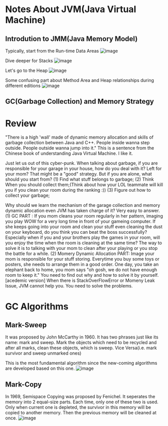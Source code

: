 Notes About JVM(Java Virtual Machine)
=====
Introdution to JMM(Java Memory Model)
-----
Typically, start from the Run-time Data Areas
![image](https://github.com/EhanDuan/Java/blob/main/Img/Java%20JVM%20Run-Time%20Data%20Areas.svg)

Dive deeper for Stacks
![image](https://github.com/EhanDuan/Java/blob/main/Img/Java%20JVM%20Stack.png)

Let's go to the Heap
![image](https://github.com/EhanDuan/Java/blob/main/Img/JVM%20Heap%20(View%20of%20Generation).png)

Some confusing part about Method Area and Heap relationships during different editions
![image](https://github.com/EhanDuan/Java/blob/main/Img/JVM%20Heap%20and%20Method%20Area%20Developing.png)



GC(Garbage Collection) and Memory Strategy
-----
# Review
"There is a high 'wall' made of dynamic memory allocation and skills of garbage collection between Java and C++. People inside wanna step outside. People outside wanna jump into it." This is a sentence from the Chinese book of understanding Java Virtual Machine. I like it.

Just let us out of this cyber-punk. When talking about garbage, if you are responsible for your garage in your house, how do you deal with it? Left for your mom? That might be a "good" strategy. But if you are alone, what should you start from? 
(1) Find what stuff belongs to garbage; 
(2) Think When you should collect them;(Think about how your LOL teammate will kill you if you clean your room during the ranking :))
(3) Figure out how to collect your garbage;

Why should we learn the mechanism of the garage collection and memory dynamic allocation even JVM has taken charge of it? 
Very easy to answer. 
(1) GC PART : If you mom cleans your room regularly in her pattern, imaging you play WOW for a very long time in front of your gameing computer. If she keeps going into your room and clean your stuff even cleaning the dust on your keyboard, do you think you can beat the boss successfully? Especially when if you and your brothers play the games in your room, will you enjoy the time when the room is cleaning at the same time? The way to solve it is to talking with your mom to clean after your playing or you stop the battle for a while.
(2) Momery Dynamic Allocation PART: Image your mom is responsible for your stuff storing. Everytime you buy some toys or posters, she needs to arrange them in a good order. One day, you take an elephant back to home, you mom says "oh gosh, we do not have enough room to keep it." You need to find out why and how to solve it by yourself.
[acedemic version]
When there is StackOverFlowError or Momeny Leak Issue, JVM cannot help you. You need to solve the problems.

# GC Algorithms
## Mark-Sweep
It was proposed by John McCarthy in 1960. It has two phrases just like its name: mark and sweep. Mark the objects which need to be recycled and after all marks, clean these objects, which is sweep. Vice Versa(i.e. mark survivor and sweep unmarked ones)

This is the most fundamental algorithm since the new-coming algorithms are developed based on this one. 
![image](https://github.com/EhanDuan/Java/blob/main/Img/JVM%20GC%20Algorithms%20-MS.svg)

## Mark-Copy
In 1969, Semispace Copying was proposed by Fenichel. It seperates the memory into 2 equal-size parts. Each time, only one of these two is used. Only when current one is depleted, the survivor in this memory will be copied to another memory. Then the previous memory will be cleaned at once.
![image](https://github.com/EhanDuan/Java/blob/main/Img/JVM%20Garbage%20Collection%20Algorithms%20MC.svg)

